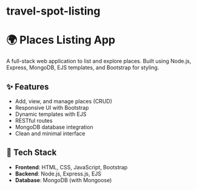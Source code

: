 # travel-spot-listing
# 🌍 Places Listing App

A full-stack web application to list and explore places. Built using Node.js, Express, MongoDB, EJS templates, and Bootstrap for styling.

## ✨ Features

- Add, view, and manage places (CRUD)
- Responsive UI with Bootstrap
- Dynamic templates with EJS
- RESTful routes
- MongoDB database integration
- Clean and minimal interface

## 🧰 Tech Stack

- **Frontend**: HTML, CSS, JavaScript, Bootstrap
- **Backend**: Node.js, Express.js, EJS
- **Database**: MongoDB (with Mongoose)



